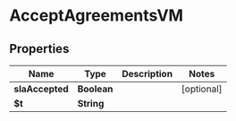 

# AcceptAgreementsVM


## Properties

| Name | Type | Description | Notes |
|------------ | ------------- | ------------- | -------------|
|**slaAccepted** | **Boolean** |  |  [optional] |
|**$t** | **String** |  |  |



